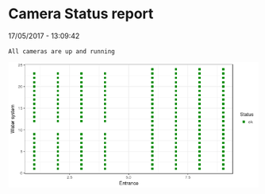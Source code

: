 Camera Status report
================
17/05/2017 - 13:09:42

    All cameras are up and running

![](camreport_files/figure-markdown_github/unnamed-chunk-2-1.png)
